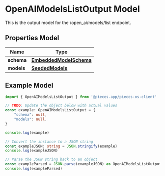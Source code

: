 
# OpenAIModelsListOutput Model

This is the output model for the /open_ai/models/list endpoint.

## Properties Model

Name | Type
------------ | -------------
**schema** | [**EmbeddedModelSchema**](EmbeddedModelSchema)
**models** | [**SeededModels**](SeededModels)

## Example Model

```typescript
import { OpenAIModelsListOutput } from '@pieces.app/pieces-os-client'

// TODO: Update the object below with actual values
const example: OpenAIModelsListOutput = {
    "schema": null,
    "models": null,
}

console.log(example)

// Convert the instance to a JSON string
const exampleJSON: string = JSON.stringify(example)
console.log(exampleJSON)

// Parse the JSON string back to an object
const exampleParsed = JSON.parse(exampleJSON) as OpenAIModelsListOutput
console.log(exampleParsed)
```


